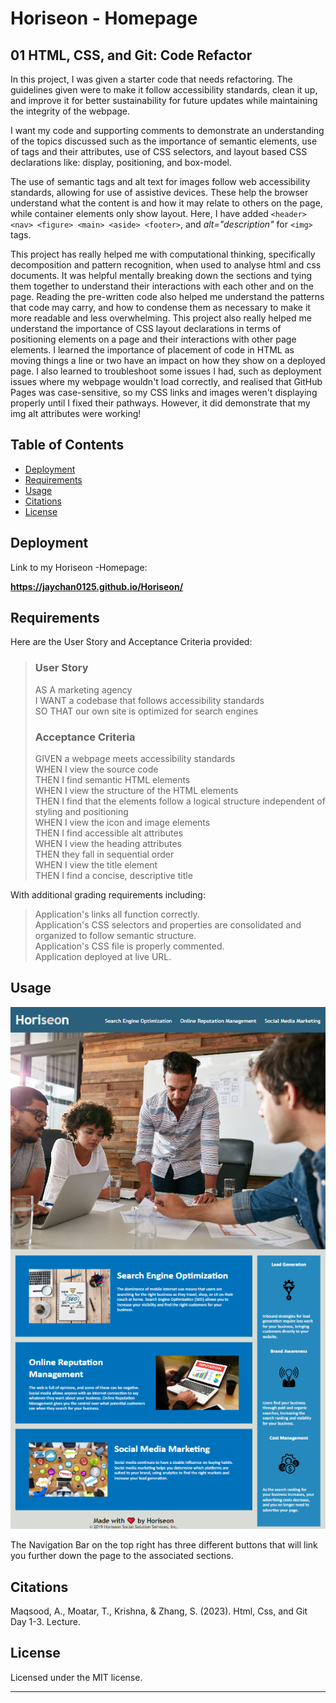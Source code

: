 # Horiseon - Homepage 

## 01 HTML, CSS, and Git: Code Refactor

In this project, I was given a starter code that needs refactoring. The guidelines given were to make it follow accessibility standards, clean it up, and improve it for better sustainability for future updates while maintaining the integrity of the webpage. 

I want my code and supporting comments to demonstrate an understanding of the topics discussed such as the importance of semantic elements, use of tags and their attributes, use of CSS selectors, and layout based CSS declarations like: display, positioning, and box-model. 

The use of semantic tags and alt text for images follow web accessibility standards, allowing for use of assistive devices. These help the browser understand what the content is and how it may relate to others on the page, while container elements only show layout. Here, I have added `<header> <nav> <figure> <main> <aside> <footer>`, and *alt="description"* for `<img>` tags. 

This project has really helped me with computational thinking, specifically decomposition and pattern recognition, when used to analyse html and css documents. It was helpful mentally breaking down the sections and tying them together to understand their interactions with each other and on the page. Reading the pre-written code also helped me understand the patterns that code may carry, and how to condense them as necessary to make it more readable and less overwhelming. This project also really helped me understand the importance of CSS layout declarations in terms of positioning elements on a page and their interactions with other page elements. I learned the importance of placement of code in HTML as moving things a line or two have an impact on how they show on a deployed page. I also learned to troubleshoot some issues I had, such as deployment issues where my webpage wouldn't load correctly, and realised that GitHub Pages was case-sensitive, so my CSS links and images weren't displaying properly until I fixed their pathways. However, it did demonstrate that my img alt attributes were working!

## Table of Contents

- [Deployment](#deployment)
- [Requirements](#requirements)
- [Usage](#usage)
- [Citations](#citations)
- [License](#license)

## Deployment

Link to my Horiseon -Homepage: 

**https://jaychan0125.github.io/Horiseon/**

## Requirements

Here are the User Story and Acceptance Criteria provided: 
> ### User Story
>AS A marketing agency<br/>
>I WANT a codebase that follows accessibility standards<br/>
>SO THAT our own site is optimized for search engines<br/>
>
> ### Acceptance Criteria
>GIVEN a webpage meets accessibility standards<br/>
>WHEN I view the source code<br/>
>THEN I find semantic HTML elements<br/>
>WHEN I view the structure of the HTML elements<br/>
>THEN I find that the elements follow a logical structure independent of styling and positioning<br/>
>WHEN I view the icon and image elements<br/>
>THEN I find accessible alt attributes<br/>
>WHEN I view the heading attributes<br/>
>THEN they fall in sequential order<br/>
>WHEN I view the title element<br/>
>THEN I find a concise, descriptive title<br/>

With additional grading requirements including:
>Application's links all function correctly.<br/>
>Application's CSS selectors and properties are consolidated and organized to follow semantic structure.<br/>
>Application's CSS file is properly commented.<br/>
>Application deployed at live URL.<br/>

## Usage

![My Horiseon - Homepage](./Assets/images/Horiseon-screenshot2.png)

The Navigation Bar on the top right has three different buttons that will link you further down the page to the associated sections. 

## Citations

Maqsood, A., Moatar, T., Krishna, &amp; Zhang, S. (2023). Html, Css, and Git Day 1-3. Lecture. 

## License

Licensed under the MIT license.

---
